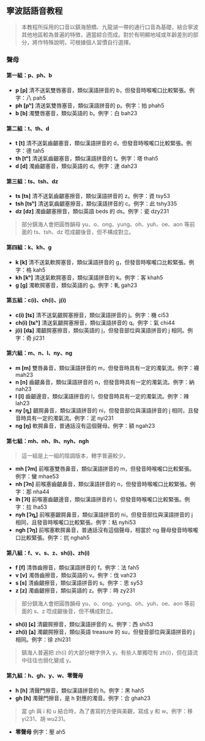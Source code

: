 ## 寧波話語音教程

> 本教程所採用的口音以鎮海憩橋、九龍湖一帶的通行口音為基礎，結合寧波其他地區較為普遍的特徴，適當綜合而成。對於有明顯地域或年齡差別的部分，將作特殊說明，可根據個人習慣自行選擇。

### 聲母

#### 第一組：p、ph、b

- **p [p]** 清不送氣雙唇塞音，類似漢語拼音的 b，但發音時喉嚨口比較緊張。例字：八 pah5
- **ph [pʰ]** 清送氣雙唇塞音，類似漢語拼音的 p。例字：拍 phah5
- **b [b]** 濁雙唇塞音，類似英語的 b。例字：白 bah23

#### 第二組：t、th、d

- **t [t]** 清不送氣齒齦塞音，類似漢語拼音的 d，但發音時喉嚨口比較緊張。例字：德 tah5
- **th [tʰ]** 清送氣齒齦塞音，類似漢語拼音的 t。例字：塔 thah5
- **d [d]** 濁齒齦塞音，類似英語的 d。例字：達 dah23

#### 第三組：ts、tsh、dz

- **ts [ts]** 清不送氣齒齦塞擦音，類似漢語拼音的 z。例字：資 tsy53
- **tsh [tsʰ]** 清送氣齒齦塞擦音，類似漢語拼音的 c。例字：此 tshy335
- **dz [dz]** 濁齒齦塞擦音，類似英語 beds 的 ds。例字：瓷 dzy231

> 部分鎮海人會把圓唇韻母 yu、o、ong、yung、oh、yuh、oe、aon 等前面的 ts、tsh、dz 唸成齦後音，但不構成對立。

#### 第四組：k、kh、g

- **k [k]** 清不送氣軟腭塞音，類似漢語拼音的 g，但發音時喉嚨口比較緊張。例字：格 kah5
- **kh [kʰ]** 清送氣軟腭塞音，類似漢語拼音的 k。例字：客 khah5
- **g [ɡ]** 濁軟腭塞音，類似英語的 g。例字：軋 gah23

#### 第五組：c(i)、ch(i)、j(i)

- **c(i) [tɕ]** 清不送氣齦腭塞擦音，類似漢語拼音的 j。例字：機 ci53
- **ch(i) [tɕʰ]** 清送氣齦腭塞擦音，類似漢語拼音的 q。例字：氣 chi44
- **j(i) [dʑ]** 濁齦腭塞擦音，類似英語的 j，但發音部位與漢語拼音的 j 相同。例字：奇 ji231

#### 第六組：m、n、l、ny、ng

- **m [m]** 雙唇鼻音，類似漢語拼音的 m，但發音時具有一定的濁氣流。例字：襪 mah23
- **n [n]** 齒齦鼻音，類似漢語拼音的 n，但發音時具有一定的濁氣流。例字：納 nah23
- **l [l]** 齒齦邊音，類似漢語拼音的 l，但發音時具有一定的濁氣流。例字：辣 lah23
- **ny [ȵ]** 齦腭鼻音，類似漢語拼音的 ni，但發音部位與漢語拼音的 j 相同，且發音時具有一定的濁氣流。例字：泥 nyi231
- **ng [ŋ]** 軟腭鼻音，普通話沒有這個聲母。例字：額 ngah23

#### 第七組：mh、nh、lh、nyh、ngh

> 這一組是上一組的陰調版本，轄字普遍較少。

- **mh [ʔm]** 前喉塞雙唇鼻音，類似漢語拼音的 m，但發音時喉嚨口比較緊張。例字：蠻 mhae53
- **nh [ʔn]** 前喉塞齒齦鼻音，類似漢語拼音的 n，但發音時喉嚨口比較緊張。例字：那 nha44
- **lh [ʔl]** 前喉塞齒齦邊音，類似漢語拼音的 l，但發音時喉嚨口比較緊張。例字：拉 lha53
- **nyh [ʔȵ]** 前喉塞齦腭鼻音，類似漢語拼音的 ni，但發音部位與漢語拼音的 j 相同，且發音時喉嚨口比較緊張。例字：粘 nyhi53
- **ngh [ʔŋ]** 前喉塞軟腭鼻音，普通話沒有這個聲母，相當於 ng 聲母發音時喉嚨口比較緊張。例字：扤 nghah5

#### 第八組：f、v、s、z、sh(i)、zh(i)

- **f [f]** 清唇齒擦音，類似漢語拼音的 f。例字：法 fah5
- **v [v]** 濁唇齒擦音，類似英語的 v。例字：伐 vah23
- **s [s]** 清齒齦擦音，類似漢語拼音的 s。例字：思 sy53
- **z [z]** 濁齒齦擦音，類似英語的 z。例字：時 zy231

> 部分鎮海人會把圓唇韻母 yu、o、ong、yung、oh、yuh、oe、aon 等前面的 s、z 唸成齦後音，但不構成對立。

- **sh(i) [ɕ]** 清齦腭擦音，類似漢語拼音的 x。例字：西 shi53
- **zh(i) [ʑ]** 濁齦腭擦音，類似英語 treasure 的 su，但發音部位與漢語拼音的 j 相同。例字：徐 zhi231

> 鎮海人普遍把 zh(i) 的大部分轄字併入 y。有些人單獨唸有 zh(i)，但在語流中往往也弱化變成 y。

#### 第九組：h、gh、y、w、零聲母

- **h [h]** 清聲門擦音，類似漢語拼音的 h。例字：黑 hah5
- **gh [ɦ]** 濁聲門擦音，是 h 對應的濁音。例字：合 ghah23

> 當 gh 與 i 和 u 結合時，為了書寫的方便與美觀，寫成 y 和 w。例字：移 yi231、胡 wu231。

- **零聲母** 例字：壓 ah5
